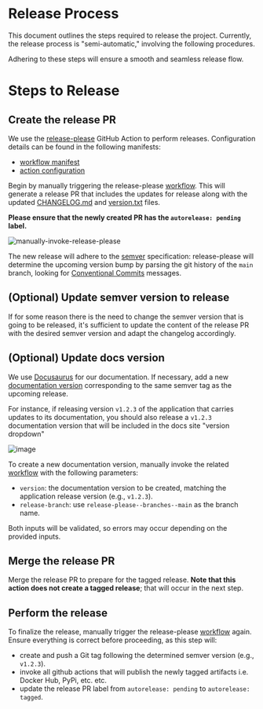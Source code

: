 # Release Process

This document outlines the steps required to release the project. Currently, the release process is "semi-automatic," involving the following procedures.

Adhering to these steps will ensure a smooth and seamless release flow.

# Steps to Release

## Create the release PR

We use the [release-please](https://github.com/googleapis/release-please-action) GitHub Action to perform releases. Configuration details can be found in the following manifests:

* [workflow manifest](.github/workflows/release-please.yaml)
* [action configuration](.github/release-config.json)

Begin by manually triggering the release-please [workflow](https://github.com/radicalbit/radicalbit-ai-monitoring/actions/workflows/release-please.yaml). This will generate a release PR that includes the updates for release along with the updated [CHANGELOG.md](./CHANGELOG.md) and [version.txt](./version.txt) files. 

**Please ensure that the newly created PR has the `autorelease: pending` label.**

![manually-invoke-release-please](https://github.com/user-attachments/assets/d0245757-c9fc-44b0-bb59-8d91ec23ec1b)

The new release will adhere to the [semver](https://semver.org) specification: release-please will determine the upcoming version bump by parsing the git history of the `main` branch, looking for [Conventional Commits](https:/wwwconventionalcommits.org/) messages.

## (Optional) Update semver version to release
If for some reason there is the need to change the semver version that is going to be released, it's sufficient to update the content of the release PR with the desired semver version and adapt the changelog accordingly.

## (Optional) Update docs version
We use [Docusaurus](https://docusaurus.io) for our documentation. If necessary, add a new [documentation version](https://docusaurus.io/docs/versioning) corresponding to the same semver tag as the upcoming release.

For instance, if releasing version `v1.2.3` of the application that carries updates to its documentation, you should also release a `v1.2.3` documentation version that will be included in the docs site "version dropdown"

![image](https://github.com/user-attachments/assets/e60a4108-8b7d-424a-b11e-a8e44437b258)

To create a new documentation version, manually invoke the related [workflow](https://github.com/radicalbit/radicalbit-ai-monitoring/actions/workflows/prepare-docs-for-release.yaml) with the following parameters:

* `version`: the documentation version to be created, matching the application release version (e.g., `v1.2.3`).
* `release-branch`: use `release-please--branches--main` as the branch name.

Both inputs will be validated, so errors may occur depending on the provided inputs.

## Merge the release PR
Merge the release PR to prepare for the tagged release. **Note that this action does not create a tagged release**; that will occur in the next step.


## Perform the release
To finalize the release, manually trigger the release-please [workflow](https://github.com/radicalbit/radicalbit-ai-monitoring/actions/workflows/release-please.yaml) again. Ensure everything is correct before proceeding, as this step will:

* create and push a Git tag following the determined semver version (e.g., `v1.2.3`).
* invoke all github actions that will publish the newly tagged artifacts i.e. Docker Hub, PyPi, etc. etc.
* update the release PR label from `autorelease: pending` to `autorelease: tagged`.
